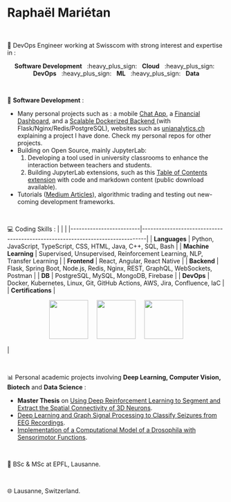 <h1>Raphaël Mariétan</h1>

</br>

📌 DevOps Engineer working at Swisscom with strong interest and expertise in :

<p align="center"><b>Software Development</b> &nbsp; :heavy_plus_sign: &nbsp; <b>Cloud</b> &nbsp; :heavy_plus_sign: &nbsp; <b>DevOps</b> &nbsp; :heavy_plus_sign: &nbsp; <b>ML</b> &nbsp; :heavy_plus_sign: &nbsp; <b>Data</b></p>

</br>

📁 <b>Software Development</b> :

- Many personal projects such as : a mobile <a href="https://github.com/Rmarieta/ChatAppReactNative">Chat App</a>, a <a href='https://github.com/Rmarieta/FullStackDashboard'>Financial Dashboard</a>, and a <a href='https://github.com/Rmarieta/flask-nginx-redis-psql'>Scalable Dockerized Backend </a> (with Flask/Nginx/Redis/PostgreSQL), websites such as <a href="https://unianalytics.ch/">unianalytics.ch</a> explaining a project I have done. Check my personal repos for other projects.
- Building on Open Source, mainly JupyterLab:
   1. Developing a tool used in university classrooms to enhance the interaction between teachers and students.
   2. Building JupyterLab extensions, such as this <a href='https://github.com/jupyterlab-contrib/jupyterlab-code-toc'>Table of Contents extension</a> with code and markdown content (public download available).
- Tutorials (<a href='https://medium.com/@raphael.marietan'>Medium Articles</a>), algorithmic trading and testing out new-coming development frameworks.

</br>

💻 Coding Skills :
|                         |                                                                               |
|-------------------------|-------------------------------------------------------------------------------|
| <b>Languages</b>        | Python, JavaScript, TypeScript, CSS, HTML, Java, C++, SQL, Bash               |
| <b>Machine Learning</b> | Supervised, Unsupervised, Reinforcement Learning, NLP, Transfer Learning      |
| <b>Frontend</b>         | React, Angular, React Native                                                  |
| <b>Backend</b>          | Flask, Spring Boot, Node.js, Redis, Nginx, REST, GraphQL, WebSockets, Postman |
| <b>DB</b>               | PostgreSQL, MySQL, MongoDB, Firebase                                          |
| <b>DevOps</b>           | Docker, Kubernetes, Linux, Git, GitHub Actions, AWS, Jira, Confluence, IaC    |
| <b>Certifications</b>   | <p align="center"><img src='https://github.com/Rmarieta/Rmarieta/assets/33026272/4f70dcfd-c985-4fda-b8e1-8a61ae666da4' width="90" />&nbsp; &nbsp; &nbsp;<img src='https://github.com/Rmarieta/Rmarieta/assets/33026272/a1b4453e-e6c5-42bb-9083-9bf5baa9bec1' width="90" />  &nbsp; &nbsp; <img src='https://github.com/Rmarieta/Rmarieta/assets/33026272/c26f8dbf-6d26-4a48-8c72-30d9891155cb' width="90" /></p> |

</br>

📊 Personal academic projects involving <b>Deep Learning, Computer Vision, Biotech</b> and <b>Data Science</b> :

- <b>Master Thesis</b> on <a href='https://github.com/Rmarieta/3DNeuronDeepReinfLearning'>Using Deep Reinforcement Learning to Segment and Extract the Spatial Connectivity of 3D Neurons</a>. 
- <a href='https://github.com/Rmarieta/LTS4'>Deep Learning and Graph Signal Processing to Classify Seizures from EEG Recordings</a>.
- <a href='https://github.com/Rmarieta/NeuroDrosophila'>Implementation of a Computational Model of a Drosophila with Sensorimotor Functions</a>.

</br>

📜 BSc & MSc at EPFL, Lausanne.

</br>

🌐 Lausanne, Switzerland.



